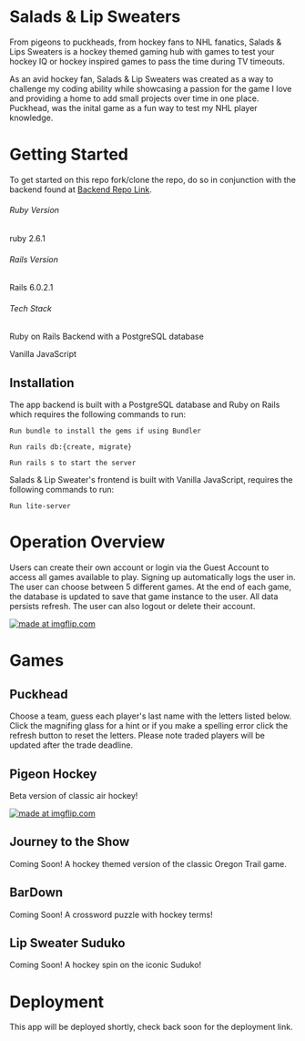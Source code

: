 # Salads & Lip Sweaters 
From pigeons to puckheads, from hockey fans to NHL fanatics, Salads & Lips Sweaters is a hockey themed gaming hub with games to test your hockey IQ or hockey inspired games to pass the time during TV timeouts. 

As an avid hockey fan, Salads & Lip Sweaters was created as a way to challenge my coding ability while showcasing a passion for the game I love and providing a home to add small projects over time in one place. Puckhead, was the inital game as a fun way to test my NHL player knowledge. 

# Getting Started
To get started on this repo fork/clone the repo, do so in conjunction with the backend found at [Backend Repo Link](https://github.com/krud/puckhead_backend).

###### Ruby Version
ruby 2.6.1

###### Rails Version
Rails 6.0.2.1

###### Tech Stack
Ruby on Rails Backend with a PostgreSQL database

Vanilla JavaScript

## Installation
The app backend is built with a PostgreSQL database and Ruby on Rails which requires the following commands to run:

```
Run bundle to install the gems if using Bundler

Run rails db:{create, migrate}

Run rails s to start the server
```

Salads & Lip Sweater's frontend is built with Vanilla JavaScript, requires the following commands to run:

`Run lite-server`

# Operation Overview
Users can create their own account or login via the Guest Account to access all games available to play. Signing up automatically logs the user in. The user can choose between 5 different games. At the end of each game, the database is updated to save that game instance to the user. All data persists refresh. The user can also logout or delete their account.

<a href="https://imgflip.com/gif/3phbju"><img src="https://i.imgflip.com/3phbju.gif" title="made at imgflip.com"/></a>

# Games 

## Puckhead

Choose a team, guess each player's last name with the letters listed below. Click the magnifing glass for a hint or if you make a spelling error click the refresh button to reset the letters. Please note traded players will be updated after the trade deadline. 

## Pigeon Hockey

Beta version of classic air hockey!

<a href="https://imgflip.com/gif/3phc5i"><img src="https://i.imgflip.com/3phc5i.gif" title="made at imgflip.com"/></a>

## Journey to the Show

Coming Soon! A hockey themed version of the classic Oregon Trail game.

## BarDown

Coming Soon! A crossword puzzle with hockey terms!

## Lip Sweater Suduko

Coming Soon! A hockey spin on the iconic Suduko!

# Deployment
This app will be deployed shortly, check back soon for the deployment link.


